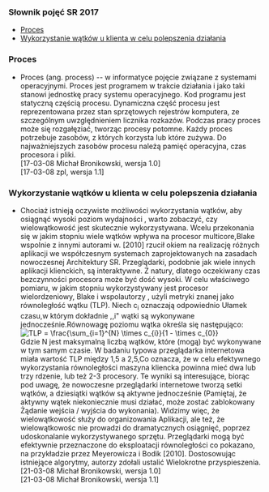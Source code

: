 

### Słownik pojęć SR 2017

* [Proces](#proces)
* [Wykorzystanie wątków u klienta w celu polepszenia działania](#wykorzystanie-wątków-u-klienta-w-celu-polepszenia-działania)


### Proces

* Proces (ang. process) -- w informatyce pojęcie związane z systemami operacyjnymi. Proces jest programem w trakcie działania  i jako taki stanowi jednostkę pracy systemu operacyjnego. Kod programu jest statyczną częścią procesu. Dynamiczna część procesu jest reprezentowana przez stan sprzętowych rejestrów komputera, ze szczególnym uwzględnieniem licznika rozkazów. Podczas pracy proces może się rozgałęziać, tworząc  procesy potomne. Każdy proces potrzebuje zasobów, z których korzysta lub które zużywa. Do najważniejszych zasobów procesu należą pamięć operacyjna, czas procesora i pliki.<br />
[17-03-08 Michał Bronikowski, wersja 1.0]<br />
[17-03-08 zpl, wersja 1.1]<br />



### Wykorzystanie wątków u klienta w celu polepszenia działania
* Chociaż istnieją oczywiste możliwości wykorzystania wątków, aby osiągnąć wysoki poziom wydajności , warto zobaczyć, czy wielowątkowość jest skutecznie wykorzystywana. Wcelu przekonania się w jakim stopniu wiele wątków wpływa na procesor multicore,Blake  wspolnie z innymi autorami w. [2010] rzucił okiem na realizację różnych aplikacji we współczesnym systemach zaprojektowanych na zasadach nowoczesnej Architektury SR. Przeglądarki, podobnie jak wiele innych aplikacji klienckich, są interaktywne. Z natury, dlatego oczekiwany czas bezczynności procesora może być dość wysoki. W celu właściwego pomiaru, w jakim stopniu wykorzystywany jest procesor wielordzeniowy, Blake i wspolautorzy , użyli metryki znanej jako równoległość wątku (TLP). Niech c<sub>i</sub> oznaczają  odpowiednio Ułamek czasu,w którym dokładnie ,,i" wątki są wykonywane jednocześnie.Równowagę poziomu wątka określa się następująco:<br />
<img src="https://latex.codecogs.com/gif.latex?TLP&space;=&space;\frac{\sum_{i=1}^{N}&space;\times&space;c_{i}}{1&space;-&space;\times&space;c_{0}}" title="TLP = \frac{\sum_{i=1}^{N} \times c_{i}}{1 - \times c_{0}}" /></a>  <br />
Gdzie N jest maksymalną liczbą wątków, które (mogą) być  wykonywane w tym samym czasie. W badaniu typowa przeglądarka internetowa miała wartość TLP między 1,5 a 2,5,Co oznacza, że w celu efektywnego wykorzystania równoległości maszyna kliencka powinna mieć dwa lub trzy rdzenie, lub też 2-3 procesory. Te wyniki są interesujące, biorąc pod uwagę, że nowoczesne przeglądarki internetowe tworzą setki wątków, a dziesiątki wątków są aktywne jednocześnie (Pamiętaj, że aktywny wątek niekoniecznie musi działać, może zostać zablokowany Żądanie wejścia / wyjścia do wykonania). Widzimy więc, że wielowątkowość służy do organizowania Aplikacji, ale też, że wielowątkowośc nie prowadzi do dramatycznych osiągnięć, poprzez udoskonalanie  wykorzystywanego sprzętu. Przeglądarki mogą być efektywnie przeznaczone do eksploatacji równoległości co  pokazano, na przykładzie przez Meyerowicza i Bodik [2010]. Dostosowując istniejące algorytmy, autorzy zdołali ustalić
Wielokrotne przyspieszenia.<br />
[21-03-08 Michał Bronikowski, wersja 1.0]<br />
[21-03-08 Michał Bronikowski, wersja 1.1]<br />
